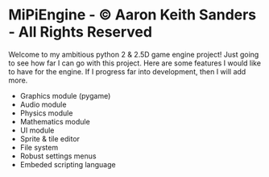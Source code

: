 # MiPiEngine - © Aaron Keith Sanders - All Rights Reserved
Welcome to my ambitious python 2 & 2.5D game engine project! Just going to see how far I can go with this project.
Here are some features I would like to have for the engine. If I progress far into development, then I will add more.

- Graphics module (pygame)
- Audio module
- Physics module
- Mathematics module
- UI module
- Sprite & tile editor
- File system
- Robust settings menus
- Embeded scripting language
